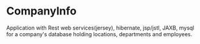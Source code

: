# CompanyInfo

Application with Rest web services(jersey), hibernate, jsp/jstl, JAXB, mysql for a company's database holding 
locations, departments and employees.
